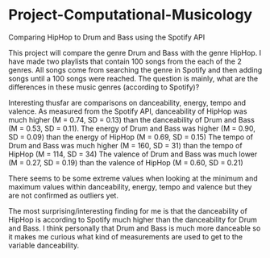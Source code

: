 # Project-Computational-Musicology
Comparing HipHop to Drum and Bass using the Spotify API

This project will compare the genre Drum and Bass with the genre HipHop. I have made two playlists that contain 100 songs from the each of the 2 genres. All songs come from searching the genre in Spotify and then adding songs until a 100 songs were reached. 
The question is mainly, what are the differences in these music genres (according to Spotify)?

Interesting thusfar are comparisons on danceability, energy, tempo and valence. As measured from the Spotify API, danceability of HipHop was much higher (M = 0.74, SD = 0.13) than the danceability of Drum and Bass (M = 0.53, SD = 0.11).
The energy of Drum and Bass was higher (M = 0.90, SD = 0.09) than the energy of HipHop (M = 0.69, SD = 0.15)
The tempo of Drum and Bass was much higher (M = 160, SD = 31) than the tempo of HipHop (M = 114, SD = 34)
The valence of Drum and Bass was much lower (M = 0.27, SD = 0.19) than the valence of HipHop (M = 0.60, SD = 0.21)

There seems to be some extreme values when looking at the minimum and maximum values within danceability, energy, tempo and valence but they are not confirmed as outliers yet.

The most surprising/interesting finding for me is that the danceability of HipHop is according to Spotify much higher than the danceability for Drum and Bass. I think personally that Drum and Bass is much more danceable so it makes me curious what kind of measurements are used to get to the variable danceability.
